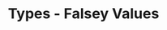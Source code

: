 ---
type: lesson
authors:
  - alex-patterson
cloudinary_convert: false
published: draft
slug: types-falsy-values
title: Types - Falsey Values
---